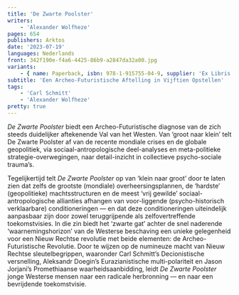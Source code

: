```yaml
---
title: 'De Zwarte Poolster'
writers:
    - 'Alexander Wolfheze'
pages: 654
publishers: Arktos
date: '2023-07-19'
languages: Nederlands
front: 342f190e-f4a6-4425-86b9-a2847da32a00.jpg
variants:
    - { name: Paperback, isbn: 978-1-915755-04-9, supplier: 'Ex Libris', size: { height: 216, width: 140, depth: 30 }, import_price: { currency: EUR, amount: 39.6 }, price: 49.5, out_of_stock: 1 }
subtitle: 'Een Archeo-Futuristische Aftelling in Vijftien Opstellen'
tags:
    - 'Carl Schmitt'
    - 'Alexander Wolfheze'
pretty: true
---
```


*De Zwarte Poolster* biedt een Archeo-Futuristische diagnose van de zich steeds duidelijker aftekenende Val van het Westen. Van ‘groot naar klein’ telt De Zwarte Poolster af van de recente mondiale crises en de globale geopolitiek, via sociaal-antropologische deel-analyses en meta-politieke strategie-overwegingen, naar detail-inzicht in collectieve psycho-sociale trauma’s.

Tegelijkertijd telt *De Zwarte Poolster* op van ‘klein naar groot’ door te laten zien dat zelfs de grootste (mondiale) overheersingsplannen, de ‘hardste’ (geopolitieke) machtsstructuren en de meest ‘vrij gewilde’ sociaal-antropologische allianties afhangen van voor-liggende (psycho-historisch verklaarbare) conditioneringen — en dat deze conditioneringen uiteindelijk aanpasbaar zijn door zowel teruggrijpende als zelfovertreffende toekomstvisies. In die zin biedt het ‘zwarte gat’ achter de snel naderende ‘waarnemingshorizon’ van de Westerse beschaving een unieke gelegenheid voor een Nieuw Rechtse revolutie met beide elementen: de Archeo-Futuristische Revolutie. 
Door te wijzen op de numineuze macht van Nieuw Rechtse sleutelbegrippen, waaronder Carl Schmitt’s Decionistische versnelling, Aleksandr Doegin’s Eurazianistische multi-polariteit en Jason Jorjani’s Promethiaanse waarheidsaanbidding, leidt *De Zwarte Poolster* jonge Westerse mensen naar een radicale herbronning — en naar een bevrijdende toekomstvisie.
